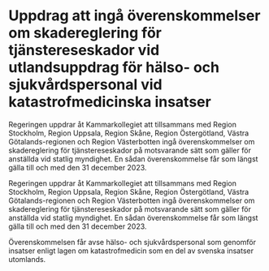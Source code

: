 # Uppdrag att ingå överenskommelser om skadereglering för tjänstereseskador vid utlandsuppdrag för hälso- och sjukvårdspersonal vid katastrofmedicinska insatser

Regeringen uppdrar åt Kammarkollegiet att tillsammans med Region Stockholm, Region Uppsala, Region Skåne, Region Östergötland, Västra Götalands-regionen och Region Västerbotten ingå överenskommelser om skadereglering för tjänstereseskador på motsvarande sätt som gäller för anställda vid statlig myndighet. En sådan överenskommelse får som längst gälla till och med den 31 december 2023.

Regeringen uppdrar åt Kammarkollegiet att tillsammans med Region Stockholm, Region Uppsala, Region Skåne, Region Östergötland, Västra Götalands-regionen och Region Västerbotten ingå överenskommelser om skadereglering för tjänstereseskador på motsvarande sätt som gäller för anställda vid statlig myndighet. En sådan överenskommelse får som längst gälla till och med den 31 december 2023.

Överenskommelsen får avse hälso- och sjukvårdspersonal som genomför insatser enligt lagen om katastrofmedicin som en del av svenska insatser utomlands.
